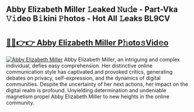 ## Abby Elizabeth Miller 𝙻eaked 𝙽u𝚍e - Part-Vka 𝚅𝚒deo B𝚒kini 𝙿hotos - Hot All 𝙻eaks BL9CV

# <h2><a href="http://ld0s6hz.urlbe.top/?page=Abby+Elizabeth+Miller">🔗🔗👉👉 Abby Elizabeth Miller P𝚑oto𝚜Vid𝚎o</a></h2>

[![Abby Elizabeth Miller](https://i.imgur.com/eBuTRDB.gif)](http://ld0s6hz.urlbe.top/?page=Abby+Elizabeth+Miller)
Abby Elizabeth Miller, an intriguing and complex individual, defies easy comprehension. Her distinctive online communication style has captivated and provoked critics, generating debates on privacy, self-expression, and the dynamics of digital communities. Despite the uncertainty of her next actions, her impact on the digital realm is profound. Unyielding determination and undeniable magnetism propel Abby Elizabeth Miller to new heights in the online community.
